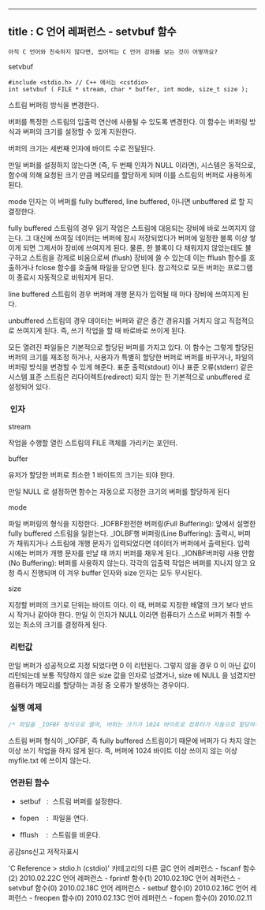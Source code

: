 ----------------
title : C 언어 레퍼런스 - setvbuf 함수
--------------



```warning
아직 C 언어와 친숙하지 않다면, 씹어먹는 C 언어 강좌를 보는 것이 어떻까요?
```

setvbuf



```info
#include <stdio.h> // C++ 에서는 <cstdio>
int setvbuf ( FILE * stream, char * buffer, int mode, size_t size );
```

스트림 버퍼링 방식을 변경한다.

버퍼를 특정한 스트림의 입출력 연산에 사용될 수 있도록 변경한다. 이 함수는 버퍼링 방식과 버퍼의 크기를 설정할 수 있게 지원한다. 

버퍼의 크기는 세번째 인자에 바이트 수로 전달된다. 

만일 버퍼를 설정하지 않는다면 (즉, 두 번째 인자가 NULL 이라면), 시스템은 동적으로, 함수에 의해 요청된 크기 만큼 메모리를 할당하게 되며 이를 스트림의 버퍼로 사용하게 된다.

mode 인자는 이 버퍼를 fully buffered, line buffered, 아니면 unbuffered 로 할 지 결정한다.

fully buffered 스트림의 경우 읽기 작업은 스트림에 대응되는 장비에 바로 쓰여지지 않는다. 그 대신에 쓰여질 데이터는 버퍼에 잠시 저장되었다가 버퍼에 일정한 블록 이상 쌓이게 되면 그제서야 장비에 쓰여지게 된다. 물론, 한 블록이 다 채워지지 않았는데도 불구하고 스트림을 강제로 비움으로써 (flush) 장비에 쓸 수 있는데 이는 fflush 함수를 호출하거나 fclose 함수를 호출해 파일을 닫으면 된다. 참고적으로 모든 버퍼는 프로그램이 종료시 자동적으로 비워지게 된다.

line buffered 스트림의 경우 버퍼에 개행 문자가 입력될 때 마다 장비에 쓰여지게 된다.

unbuffered 스트림의 경우 데이터는 버퍼와 같은 중간 경유지를 거치지 않고 직접적으로 쓰여지게 된다. 즉, 쓰기 작업을 할 때 바로바로 쓰이게 된다.


모든 열려진 파일들은 기본적으로 할당된 버퍼를 가지고 있다. 이 함수는 그렇게 할당된 버퍼의 크기를 재조정 하거나, 사용자가 특별히 할당한 버퍼로 버퍼를 바꾸거나, 파일의 버퍼링 방식을 변경할 수 있게 해준다. 표준 출력(stdout) 이나 표준 오류(stderr) 같은 시스템 표준 스트림은 리다이렉트(redirect) 되지 않는 한 기본적으로 unbuffered 로 설정되어 있다. 



###  인자




stream


작업을 수행할 열린 스트림의 FILE 객체를 가리키는 포인터. 

buffer


유저가 할당한 버퍼로 최소한 1 바이트의 크기는 되야 한다. 

만일 NULL 로 설정하면 함수는 자동으로 지정한 크기의 버퍼를 할당하게 된다

mode


파일 버퍼링의 형식을 지정한다.
_IOFBF완전한 버퍼링(Full Buffering): 앞에서 설명한 fully buffered 스트림을 일컫는다. 
_IOLBF행 버퍼링(Line Buffering): 출력시, 버퍼가 채워지거나 스트림에 개행 문자가 입력되었다면 데이터가 버퍼에서 출력된다. 입력 시에는 버퍼가 개행 문자를 만날 때 까지 버퍼를 채우게 된다. 
_IONBF버퍼링 사용 안함(No Buffering): 버퍼를 사용하지 않는다. 각각의 입출력 작업은 버퍼를 지나지 않고 요청 즉시 진행되며 이 겨우 buffer 인자와 size 인자는 모두 무시된다. 


size

지정할 버퍼의 크기로 단위는 바이트 이다. 이 때, 버퍼로 지정한 배열의 크기 보다 반드시 작거나 같아야 한다. 
만일 이 인자가 NULL 이라면 컴퓨터가 스스로 버퍼가 취할 수 있는 최소의 크기를 결정하게 된다. 



###  리턴값




만일 버퍼가 성공적으로 지정 되었다면 0 이 리턴된다.
그렇지 않을 경우 0 이 아닌 값이 리턴되는데 보통 적당하지 않은 size 값을 인자로 넘겼거나, size 에 NULL 을 넘겼지만 컴퓨터가 메모리를 할당하는 과정 중 오류가 발생하는 경우이다. 



###  실행 예제




```cpp
/* 파일을 _IOFBF 형식으로 열며, 버퍼는 크기가 1024 바이트로 컴퓨터가 자동으로 할당하게 한다. 이 예제는 http://www.cplusplus.com/reference/clibrary/cstdio/setvbuf/에서 가져왔습니다.  */#include <stdio.h>int main (){    FILE *pFile;    pFile=fopen ("myfile.txt","w");    setvbuf ( pFile , NULL , _IOFBF , 1024 );    /* 여러 파일 입출력 작업들 */    fclose (pFile);    return 0;}
```


스트림 버퍼 형식이 _IOFBF, 즉 fully buffered 스트림이기 때문에 버퍼가 다 차지 않는 이상 쓰기 작업을 하지 않게 된다. 즉, 버퍼에 1024 바이트 이상 쓰이지 않는 이상 myfile.txt 에 쓰이지 않는다. 



###  연관된 함수


* setbuf
  :  스트림 버퍼를 설정한다.




* fopen
   :  파일을 연다.

* fflush
   :  스트림을 비운다. 






공감sns신고
저작자표시

'C Reference > stdio.h (cstdio)' 카테고리의 다른 글C 언어 레퍼런스 - fscanf 함수(2)
2010.02.22C 언어 레퍼런스 - fprintf 함수(1)
2010.02.19C 언어 레퍼런스 - setvbuf 함수(0)
2010.02.18C 언어 레퍼런스 - setbuf 함수(0)
2010.02.16C 언어 레퍼런스 - freopen 함수(0)
2010.02.13C 언어 레퍼런스 - fopen 함수(0)
2010.02.11

